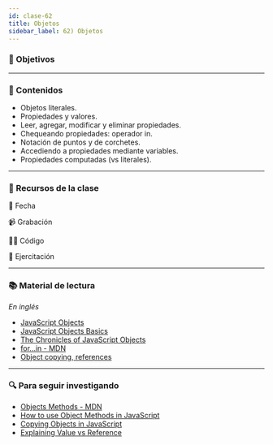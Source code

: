 ```yaml
---
id: clase-62
title: Objetos
sidebar_label: 62) Objetos
---
```


### 🏁 Objetivos

---

### 📝 Contenidos

- Objetos literales.
- Propiedades y valores.
- Leer, agregar, modificar y eliminar propiedades.
- Chequeando propiedades: operador in.
- Notación de puntos y de corchetes.
- Accediendo a propiedades mediante variables.
- Propiedades computadas (vs literales).

---

### 🚀 Recursos de la clase

📆 Fecha

📹 Grabación

👩‍💻 Código

💪 Ejercitación

---

### 📚 Material de lectura

_En inglés_

- [JavaScript Objects](https://javascript.info/object)
- [JavaScript Objects Basics](https://developer.mozilla.org/en-US/docs/Learn/JavaScript/Objects/Basics)
- [The Chronicles of JavaScript Objects](https://blog.bitsrc.io/the-chronicles-of-javascript-objects-2d6b9205cd66)
- [for...in - MDN](https://developer.mozilla.org/en-US/docs/Web/JavaScript/Reference/Statements/for...in)
- [Object copying, references](https://javascript.info/object-copy)

---

### 🔍 Para seguir investigando

- [Objects Methods - MDN](https://developer.mozilla.org/en-US/docs/Web/JavaScript/Reference/Global_Objects/Object#Static_methods)
- [How to use Object Methods in JavaScript](https://www.digitalocean.com/community/tutorials/how-to-use-object-methods-in-javascript)
- [Copying Objects in JavaScript](https://scotch.io/bar-talk/copying-objects-in-javascript)
- [Explaining Value vs Reference](https://codeburst.io/explaining-value-vs-reference-in-javascript-647a975e12a0)
